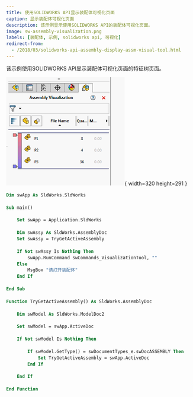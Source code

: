 ```yaml
---
title: 使用SOLIDWORKS API显示装配体可视化页面
caption: 显示装配体可视化页面
description: 该示例显示使用SOLIDWORKS API的装配体可视化页面。
image: sw-assembly-visualization.png
labels: [装配体, 示例, solidworks api, 可视化]
redirect-from:
  - /2018/03/solidworks-api-assembly-display-assm-visual-tool.html
---
```


该示例使用SOLIDWORKS API显示装配体可视化页面的特征树页面。

![装配体可视化特征管理器选项卡](sw-assembly-visualization.png){ width=320 height=291 }

```vb
Dim swApp As SldWorks.SldWorks

Sub main()

    Set swApp = Application.SldWorks
        
    Dim swAssy As SldWorks.AssemblyDoc
    Set swAssy = TryGetActiveAssembly
    
    If Not swAssy Is Nothing Then
        swApp.RunCommand swCommands_VisualizationTool, ""
    Else
        MsgBox "请打开装配体"
    End If
    
End Sub

Function TryGetActiveAssembly() As SldWorks.AssemblyDoc
    
    Dim swModel As SldWorks.ModelDoc2
    
    Set swModel = swApp.ActiveDoc
    
    If Not swModel Is Nothing Then
        
        If swModel.GetType() = swDocumentTypes_e.swDocASSEMBLY Then
            Set TryGetActiveAssembly = swApp.ActiveDoc
        End If
        
    End If
    
End Function
```

<!---*{Note}*
The `swCommands_VisualizationTool` constant is used to run the command for opening the Assembly Visualization page.
The `TryGetActiveAssembly` function is used to get the active assembly document.
--->